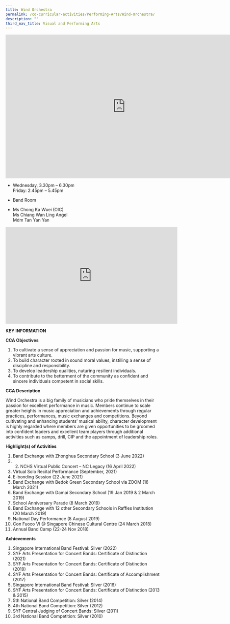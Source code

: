 ```yaml
---
title: Wind Orchestra
permalink: /co-curricular-activities/Performing-Arts/Wind-Orchestra/
description: ""
third_nav_title: Visual and Performing Arts
---
```

<iframe allowfullscreen="true" height="467" width="780" frameborder="0" src="https://docs.google.com/presentation/d/e/2PACX-1vSvFgN5wQvs-xzp_LZ38u6ydwlc649wn82WsjIJV1_weFyR6_T5X2zN40HhnMhukeXxLOZs1AK9pcol/embed?start=true&amp;loop=true&amp;delayms=5000"></iframe>

*  Wednesday, 3.30pm – 6.30pm<br>
    Friday: 2.45pm – 5.45pm

*   Band Room

*   Ms Chong Ka Wuei (OIC)  
    Ms Chiang Wan Ling Angel
		<br>Mdm Tan Yan Yan
		
<iframe width="560" height="315" src="https://www.youtube.com/embed/7Koyz3pE7G0" title="YouTube video player" frameborder="0" allow="accelerometer; autoplay; clipboard-write; encrypted-media; gyroscope; picture-in-picture" allowfullscreen=""></iframe>

**KEY INFORMATION**

**CCA Objectives**

1.  To cultivate a sense of appreciation and passion for music, supporting a vibrant arts culture.
2.  To build character rooted in sound moral values, instilling a sense of discipline and responsibility.
3.  To develop leadership qualities, nuturing resilient individuals.
4.  To contribute to the betterment of the community as confident and sincere individuals competent in social skills.

**CCA Description**

Wind Orchestra is a big family of musicians who pride themselves in their passion for excellent performance in music. Members continue to scale greater heights in music appreciation and achievements through regular practices, performances, music exchanges and competitions. Beyond cultivating and enhancing students’ musical ability, character development is highly regarded where members are given opportunities to be groomed into confident leaders and excellent team players through additional activities such as camps, drill, CIP and the appointment of leadership roles.

**Highlight(s) of Activities**

1.  Band Exchange with Zhonghua Secondary School (3 June 2022)<br>
2.  2.  NCHS Virtual Public Concert – NC Legacy (16 April 2022)<br>    
3.  Virtual Solo Recital Performance (September, 2021)&nbsp;<br> 
4.  E-bonding Session (22 June 2021)<br>  
5.  Band Exchange with Bedok Green Secondary School via ZOOM (16 March 2021)<br>  
6.  Band Exchange with Damai Secondary School (19 Jan 2019 &amp; 2 March 2019)<br>  
7.  School Anniversary Parade (8 March 2019)<br>
8.  Band Exchange with 12 other Secondary Schools in Raffles Institution (20 March 2019)<br>
9.  National Day Performance (8 August 2019)<br>
10.  Con Fuoco VI @ Singapore Chinese Cultural Centre (24 March 2018)&nbsp;<br>
11.  Annual Band Camp (22-24 Nov 2018)
    
**Achievements**

1.  Singapore International Band Festival: Silver (2022)<br>
2.  SYF Arts Presentation for Concert Bands: Certificate of Distinction (2021)<br>
3.  SYF Arts Presentation for Concert Bands: Certificate of Distinction (2019)<br>
4.  SYF Arts Presentation for Concert Bands: Certificate of Accomplishment (2017)<br>
5.  Singapore International Band Festival: Silver (2016)<br>
6.  SYF Arts Presentation for Concert Bands: Certificate of Distinction (2013 &amp; 2015)<br>
7.  5th National Band Competition: Silver (2014)<br>
8.  4th National Band Competition: Silver (2012)<br> 
9.  SYF Central Judging of Concert Bands: Silver (2011)<br>
10.  3rd National Band Competition: Silver (2010)